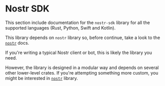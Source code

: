 # Nostr SDK

This section include documentation for the `nostr-sdk` library for all the supported languages (Rust, Python, Swift and Kotlin).

This library depends on `nostr` library so, before continue, take a look to the [`nostr`](../nostr/01-index.md) docs.

If you're writing a typical Nostr client or bot, this is likely the library you need.

However, the library is designed in a modular way and depends on several
other lower-level crates. If you're attempting something more custom, you might be interested in [`nostr`](../nostr/01-index.md) library.
